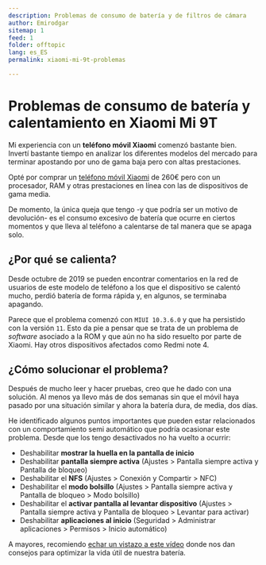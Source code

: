 ```yaml
---
description: Problemas de consumo de batería y de filtros de cámara
author: Emirodgar
sitemap: 1
feed: 1
folder: offtopic
lang: es_ES
permalink: xiaomi-mi-9t-problemas

---
```


# Problemas de consumo de batería y calentamiento en Xiaomi Mi 9T

Mi experiencia con un **teléfono móvil Xiaomi** comenzó bastante bien. Invertí bastante tiempo en analizar los diferentes modelos del mercado para terminar apostando por uno de gama baja pero con altas prestaciones. 

Opté por comprar un [teléfono móvil Xiaomi](telefono-movil) de 260€ pero con un procesador, RAM y otras prestaciones en línea con las de dispositivos de gama media.

De momento, la única queja que tengo -y que podría ser un motivo de devolución- es el consumo excesivo de batería que ocurre en ciertos momentos y que lleva al teléfono a calentarse de tal manera que se apaga solo.

## ¿Por qué se calienta?

Desde octubre de 2019 se pueden encontrar comentarios en la red de usuarios de este modelo de teléfono a los que el dispositivo se calentó mucho, perdió batería de forma rápida y, en algunos, se terminaba apagando.

<amp-twitter 
  width="375"
  height="472"
  layout="responsive"
  data-tweetid="1228252540929814528">
</amp-twitter>

Parece que el problema comenzó con `MIUI 10.3.6.0` y que ha persistido con la versión `11`. Esto da pie a pensar que se trata de un problema de *software* asociado a la ROM y que aún no ha sido resuelto por parte de Xiaomi. Hay otros dispositivos afectados como Redmi note 4.

## ¿Cómo solucionar el problema?

Después de mucho leer y hacer pruebas, creo que he dado con una solución. Al menos ya llevo más de dos semanas sin que el móvil haya pasado por una situación similar y ahora la batería dura, de media, dos días.

He identificado algunos puntos importantes que pueden estar relacionados con un comportamiento semi automático que podría ocasionar este problema. Desde que los tengo desactivados no ha vuelto a ocurrir:

- Deshabilitar **mostrar la huella en la pantalla de inicio**
- Deshabilitar **pantalla siempre activa** (Ajustes > Pantalla siempre activa y Pantalla de bloqueo)
- Deshabilitar el **NFS** (Ajustes > Conexión y Compartir > NFC)
- Deshabilitar el **modo bolsillo** (Ajustes > Pantalla siempre activa y Pantalla de bloqueo > Modo bolsillo)
- Deshabilitar el **activar pantalla al levantar dispositivo** (Ajustes > Pantalla siempre activa y Pantalla de bloqueo > Levantar para activar)
- Deshabilitar **aplicaciones al inicio** (Seguridad > Administrar aplicaciones > Permisos > Inicio automático) 

A mayores, recomiendo [echar un vistazo a este vídeo](https://www.youtube.com/watch?v=Kjyucud0fzA&feature=emb_logo) donde nos dan consejos para optimizar la vida útil de nuestra batería.
<!--stackedit_data:
eyJoaXN0b3J5IjpbMTQ3MDA0OTk2OCwtMTEyNDcwNDEzOCwtMT
cwNTc5NjY5OCwzNTYwOTQzNV19
-->